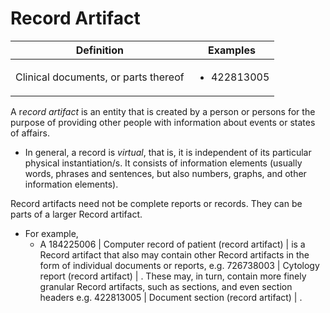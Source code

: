 # Record Artifact

| Definition                           | Examples                                                                                                                         |
| ------------------------------------ | -------------------------------------------------------------------------------------------------------------------------------- |
| Clinical documents, or parts thereof | <ul><li>422813005 | Document section (record artifact) | </li><li>416575001 | Perioperative record (record artifact) |</li></ul> |

A &#x72;_&#x65;cord artifact_ is an entity that is created by a person or persons for the purpose of providing other people with information about events or states of affairs.

* In general, a record is _virtual_, that is, it is independent of its particular physical instantiation/s. It consists of information elements (usually words, phrases and sentences, but also numbers, graphs, and other information elements).

Record artifacts need not be complete reports or records. They can be parts of a larger Record artifact.

* For example,
  * A 184225006 | Computer record of patient (record artifact) | is a Record artifact that also may contain other Record artifacts in the form of individual documents or reports, e.g. 726738003 | Cytology report (record artifact) | . These may, in turn, contain more finely granular Record artifacts, such as sections, and even section headers e.g. 422813005 | Document section (record artifact) | .

